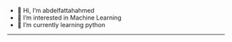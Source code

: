 - 👋 Hi, I’m abdelfattahahmed
- 👀 I’m interested in Machine Learning 
- 🌱 I’m currently learning python
- -------------------------------------------

<!---
abdelfattahahmed78/abdelfattahahmed78 is a ✨ special ✨ repository because its `README.md` (this file) appears on your GitHub profile.
You can click the Preview link to take a look at your changes.
--->
